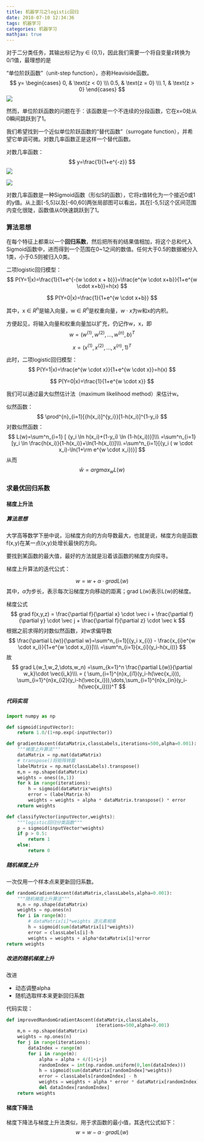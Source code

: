```yaml
---
title: 机器学习之logistic回归
date: 2018-07-10 12:34:36
tags: 机器学习
categories: 机器学习
mathjax: true
---
```


对于二分类任务，其输出标记为y ∈ {0,1}，因此我们需要一个将自变量z转换为0/1值，最理想的是

“单位阶跃函数”（unit-step function），亦称Heaviside函数。
$$
y=
\begin{cases}
0,  & \text{z < 0} \\\
0.5, & \text{z = 0} \\\
1,  & \text{z > 0} 
\end{cases}
$$
![](http://p64uw9x5j.bkt.clouddn.com/image/2018/07/15/heaviside.png)

然而，单位阶跃函数的问题在于：该函数是一个不连续的分段函数，它在x=0处从0瞬间跳跃到了1。

我们希望找到一个近似单位阶跃函数的“替代函数”（surrogate function），并希望它单调可微。对数几率函数正是这样一个替代函数。

对数几率函数：
$$
y=\frac{1}{1+e^{-z}}
$$
![](http://p64uw9x5j.bkt.clouddn.com/image/2018/07/15/logistic_1.png)

![](http://p64uw9x5j.bkt.clouddn.com/image/2018/07/15/logistic_2.png)

对数几率函数是一种Sigmoid函数（形似S的函数），它将z值转化为一个接近0或1的y值。从上面[-5,5]以及[-60,60]两张局部图可以看出，其在[-5,5]这个区间范围内变化很陡，函数值从0快速跳跃到了1。

<!--more-->

### 算法思想

在每个特征上都乘以一个**回归系数**，然后把所有的结果值相加，将这个总和代入Sigmoid函数中，进而得到一个范围在0~1之间的数值。任何大于0.5的数据被分入1类，小于0.5则被归入0类。

二项logistic回归模型：
$$
P(Y=1|x)=\frac{1}{1+e^{-(w \cdot x + b)}}=\frac{e^{w \cdot x+b}}{1+e^{w \cdot x+b}}=h(x)
$$

$$
P(Y=0|x)=\frac{1}{1+e^{w \cdot x+b}}
$$

其中，x ∈ $R^n$是输入向量，w ∈ $R^n$是权重向量，$w \cdot x$为w和x的内积。

方便起见，将输入向量和权重向量加以扩充，仍记作w，x，即
$$
w = (w^{(1)},w^{(2)},\dots,w^{(n)},b)^T
$$

$$
x=(x^{(1)},x^{(2)},\dots,x^{(n)},1)^T
$$

此时，二项logistic回归模型：
$$
P(Y=1|x)=\frac{e^{w \cdot x}}{1+e^{w \cdot x}}=h(x)
$$

$$
P(Y=0|x)=\frac{1}{1+e^{w \cdot x}}
$$

我们可以通过最大似然估计法（maximum likelihood method）来估计w。

似然函数：
$$
\prod^{n}_{i=1}[{h(x_i)]^{y_i}}[1-h(x_i)]^{1-y_i}
$$
对数似然函数：
$$
L(w)=\sum^n_{i=1} [ {y_i \ln h(x_i)+(1-y_i) \ln (1-h(x_i))}]\\\
=\sum^n_{i=1} [y_i \ln \frac{h(x_i)}{1-h(x_i)}+\ln(1-h(x_i))]\\\
=\sum^n_{i=1}[{y_i ( w \cdot x_i)-\ln(1+\rm e^{w \cdot  x_i})}]
$$
从而
$$
\hat w = argmax_w L(w)
$$

### 求最优回归系数

#### 梯度上升法

##### 算法思想

大学高等数学下册中说，沿梯度方向的方向导数最大，也就是说，梯度方向是函数f(x,y)在某一点(x,y)处增长最快的方向。

要找到某函数的最大值，最好的方法就是沿着该函数的梯度方向探寻。

梯度上升算法的迭代公式：

$$
w=w+\alpha \cdot grad L(w)
$$
其中，$\alpha$为步长，表示每次沿梯度方向移动的距离；grad L(w)表示L(w)的梯度。

梯度公式
$$
grad f(x,y,z) = \frac{\partial f}{\partial x} \cdot \vec i + \frac{\partial f}{\partial y} \cdot \vec j + \frac{\partial f}{\partial z} \cdot \vec k
$$
根据之前求得的对数似然函数，对w求偏导数
$$
\frac{\partial L(w)}{\partial w}=\sum^n_{i=1}[{y_i x_{i}} - \frac{x_{i}e^{w \cdot x_i}}{1+e^{w \cdot x_i}}]\\\
=\sum^n_{i=1}{x_{i}(y_i-h(x_i))}
$$
故
$$
grad L(w_1,w_2,\dots,w_n)
=\sum_{k=1}^n \frac{\partial L(w)}{\partial w_k}\cdot \vec{i_k}\\\
= (  \sum_{i=1}^{n}x_{i1}(y_i-h(\vec{x_i})), \sum_{i=1}^{n}x_{i2}(y_i-h(\vec{x_i})),\dots,\sum_{i=1}^{n}x_{in}(y_i-h(\vec{x_i})))^T
$$

##### 代码实现

```python
import numpy as np

def sigmoid(inputVector):
    return 1.0/(1+np.exp(-inputVector))

def gradientAscent(dataMatrix,classLabels,iterations=500,alpha=0.001):
    """梯度上升算法"""
    dataMatrix = np.mat(dataMatrix)
    # transpose()将矩阵转置
    labelMatrix = np.mat(classLabels).transpose()
    m,n = np.shape(dataMatrix)
    weights = ones((n,1))
    for k in range(iterations):
        h = sigmoid(dataMatrix*weights)
        error = (labelMatrix-h)
        weights = weights + alpha * dataMatrix.transpose() * error
 	return weights

def classifyVector(inputVector,weights):
    """logistic回归分类函数"""
    p = sigmoid(inputVector*weights)
    if p > 0.5:
        return 1
    else:
        return 0
```

##### 随机梯度上升

一次仅用一个样本点来更新回归系数。

```python
def randomGradientAscent(dataMatrix,classLabels,alpha=0.001):
    """随机梯度上升算法"""
    m,n = np.shape(dataMatrix)
    weights = np.ones(n)
    for i in range(m):
        # dataMatrix[i]*weights 逐元素相乘
        h = sigmoid(sum(dataMatrix[i]*weights))
        error = classLabels[i]-h
        weights = weights + alpha*dataMatrix[i]*error
return weights        
```

##### 改进的随机梯度上升

改进

* 动态调整alpha
* 随机选取样本来更新回归系数

代码实现：

```python
def improvedRandomGradientAscent(dataMatrix,classLabels,
                                 iterations=500,alpha=0.001)
	m,n = np.shape(dataMatrix)
    weights = np.ones(n)
    for j in range(iterations):
        dataIndex = range(m)
        for i in range(m):
            alpha = alpha + 4/(1+i+j)
            randomIndex = int(np.random.uniform(0,len(dataIndex)))
            h = sigmoid(sum(dataMatrix[randomIndex]*weights))
            error = classLabels[randomIndex] - h
            weights = weights + alpha * error * dataMatrix[randomIndex]
            del dataIndex[randomIndex]
    return weights
```

#### 梯度下降法

梯度下降法与梯度上升法类似，用于求函数的最小值，其迭代公式如下：
$$
w=w-\alpha \cdot grad L(w)
$$






